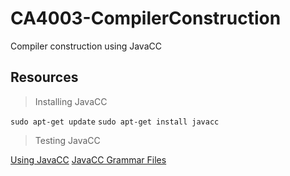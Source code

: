# CA4003-CompilerConstruction
Compiler construction using JavaCC

## Resources
> Installing JavaCC
>
`sudo apt-get update`
`sudo apt-get install javacc`

> Testing JavaCC
>
[Using JavaCC](https://cs.lmu.edu/~ray/notes/javacc/)
[JavaCC Grammar Files](https://javacc.org/javaccgrm)